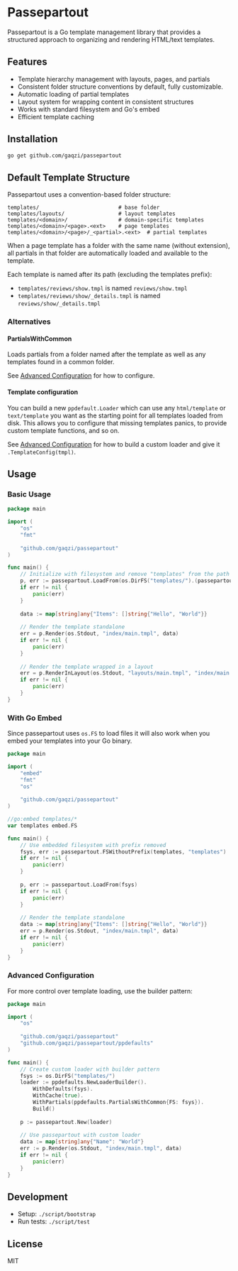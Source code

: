 # Passepartout

Passepartout is a Go template management library that provides a structured approach to organizing and rendering HTML/text templates.

## Features

- Template hierarchy management with layouts, pages, and partials
- Consistent folder structure conventions by default, fully customizable.
- Automatic loading of partial templates
- Layout system for wrapping content in consistent structures
- Works with standard filesystem and Go's embed
- Efficient template caching

## Installation

```bash
go get github.com/gaqzi/passepartout
```

## Default Template Structure

Passepartout uses a convention-based folder structure:

```
templates/                         # base folder
templates/layouts/                 # layout templates
templates/<domain>/                # domain-specific templates
templates/<domain>/<page>.<ext>    # page templates
templates/<domain>/<page>/_<partial>.<ext>  # partial templates
```

When a page template has a folder with the same name (without extension), all partials in that folder are automatically loaded and available to the template.

Each template is named after its path (excluding the templates prefix):
- `templates/reviews/show.tmpl` is named `reviews/show.tmpl`
- `templates/reviews/show/_details.tmpl` is named `reviews/show/_details.tmpl`

### Alternatives

#### PartialsWithCommon

Loads partials from a folder named after the template as well as any templates found in a common folder.

See [Advanced Configuration](#advanced-configuration) for how to configure.

#### Template configuration

You can build a new `ppdefault.Loader` which can use any `html/template` or `text/template` you want as the starting point for all templates loaded from disk. This allows you to configure that missing templates panics, to provide custom template functions, and so on.

See [Advanced Configuration](#advanced-configuration) for how to build a custom loader and give it `.TemplateConfig(tmpl)`.

## Usage

### Basic Usage

```go
package main

import (
    "os"
    "fmt"
    
    "github.com/gaqzi/passepartout"
)

func main() {
    // Initialize with filesystem and remove "templates" from the path
    p, err := passepartout.LoadFrom(os.DirFS("templates/").(passepartout.FS))
    if err != nil {
        panic(err)
    }
    
    data := map[string]any{"Items": []string{"Hello", "World"}}
    
    // Render the template standalone
    err = p.Render(os.Stdout, "index/main.tmpl", data)
    if err != nil {
        panic(err)
    }
    
    // Render the template wrapped in a layout
    err = p.RenderInLayout(os.Stdout, "layouts/main.tmpl", "index/main.tmpl", data)
    if err != nil {
        panic(err)
    }
}
```

### With Go Embed

Since passepartout uses `os.FS` to load files it will also work when you embed your templates into your Go binary.

```go
package main

import (
    "embed"
    "fmt"
    "os"
    
    "github.com/gaqzi/passepartout"
)

//go:embed templates/*
var templates embed.FS

func main() {
    // Use embedded filesystem with prefix removed
    fsys, err := passepartout.FSWithoutPrefix(templates, "templates")
    if err != nil {
        panic(err)
    }
    
    p, err := passepartout.LoadFrom(fsys)
    if err != nil {
        panic(err)
    }
    
    // Render the template standalone
    data := map[string]any{"Items": []string{"Hello", "World"}}
    err = p.Render(os.Stdout, "index/main.tmpl", data)
    if err != nil {
        panic(err)
    }
}
```

### Advanced Configuration

For more control over template loading, use the builder pattern:

```go
package main

import (
    "os"
    
    "github.com/gaqzi/passepartout"
    "github.com/gaqzi/passepartout/ppdefaults"
)

func main() {
    // Create custom loader with builder pattern
	fsys := os.DirFS("templates/")
    loader := ppdefaults.NewLoaderBuilder().
        WithDefaults(fsys).
        WithCache(true).
        WithPartials(ppdefaults.PartialsWithCommon{FS: fsys}).
        Build()
    
    p := passepartout.New(loader)
    
    // Use passepartout with custom loader
    data := map[string]any{"Name": "World"}
    err := p.Render(os.Stdout, "index/main.tmpl", data)
    if err != nil {
        panic(err)
    }
}
```

## Development

- Setup: `./script/bootstrap`
- Run tests: `./script/test`

## License

MIT
